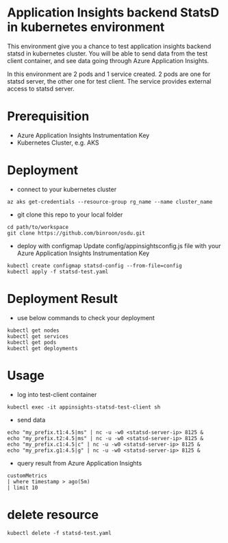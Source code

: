 # Application Insights backend StatsD in kubernetes environment
This environment give you a chance to test application insights backend statsd in kubernetes cluster. You will be able to send data from the test client container, and see data going through Azure Application Insights.

In this environment are 2 pods and 1 service created. 2 pods are one for statsd server, the other one for test client. The service provides external access to statsd server.

# Prerequisition
- Azure Application Insights Instrumentation Key
- Kubernetes Cluster, e.g. AKS

# Deployment
- connect to your kubernetes cluster
```
az aks get-credentials --resource-group rg_name --name cluster_name
```
- git clone this repo to your local folder
```
cd path/to/workspace
git clone https://github.com/binroon/osdu.git
```
- deploy with configmap
Update config/appinsightsconfig.js file with your Azure Application Insights Instrumentation Key
```
kubectl create configmap statsd-config --from-file=config
kubectl apply -f statsd-test.yaml
```

# Deployment Result
- use below commands to check your deployment
```
kubectl get nodes
kubectl get services
kubectl get pods
kubectl get deployments
```
# Usage
- log into test-client container
```
kubectl exec -it appinsights-statsd-test-client sh
```
- send data
```
echo "my_prefix.t1:4.5|ms" | nc -u -w0 <statsd-server-ip> 8125 &
echo "my_prefix.t2:4.5|ms" | nc -u -w0 <statsd-server-ip> 8125 &
echo "my_prefix.c1:4.5|c" | nc -u -w0 <statsd-server-ip> 8125 &
echo "my_prefix.g1:4.5|g" | nc -u -w0 <statsd-server-ip> 8125 &
```
- query result from Azure Application Insights 
```
customMetrics 
| where timestamp > ago(5m) 
| limit 10
```
# delete resource
```
kubectl delete -f statsd-test.yaml
```